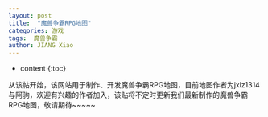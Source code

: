 ```yaml
---
layout: post
title:  "魔兽争霸RPG地图"
categories: 游戏
tags:  魔兽争霸  
author: JIANG Xiao
---
```


* content
{:toc}

从该帖开始，该网站用于制作、开发魔兽争霸RPG地图，目前地图作者为jxlz1314与阿驹，欢迎有兴趣的作者加入，该贴将不定时更新我们最新制作的魔兽争霸RPG地图，敬请期待~~~~~
